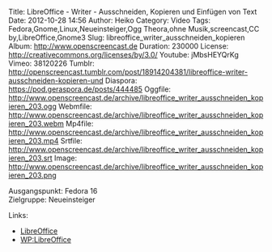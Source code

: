 Title: LibreOffice - Writer - Ausschneiden, Kopieren und Einfügen von Text
Date: 2012-10-28 14:56
Author: Heiko
Category: Video
Tags: Fedora,Gnome,Linux,Neueinsteiger,Ogg Theora,ohne Musik,screencast,CC by,LibreOffice,Gnome3
Slug: libreoffice_writer_ausschneiden_kopieren
Album: http://www.openscreencast.de
Duration: 230000
License: http://creativecommons.org/licenses/by/3.0/
Youtube: jMbsHEYQrKg
Vimeo: 38120226
Tumblr: http://openscreencast.tumblr.com/post/18914204381/libreoffice-writer-ausschneiden-kopieren-und
Diaspora: https://pod.geraspora.de/posts/444485
Oggfile: http://www.openscreencast.de/archive/libreoffice_writer_ausschneiden_kopieren_203.ogg
Webmfile: http://www.openscreencast.de/archive/libreoffice_writer_ausschneiden_kopieren_203.webm
Mp4file: http://www.openscreencast.de/archive/libreoffice_writer_ausschneiden_kopieren_203.mp4
Srtfile: http://www.openscreencast.de/archive/libreoffice_writer_ausschneiden_kopieren_203.srt
Image: http://www.openscreencast.de/archive/libreoffice_writer_ausschneiden_kopieren_203.png

Ausgangspunkt: Fedora 16  
Zielgruppe: Neueinsteiger  

Links:

  * [LibreOffice](http://de.libreoffice.org/hilfe-kontakt/handbuecher/ "Link zu LibreOffice" )
  * [WP:LibreOffice](http://de.wikipedia.org/wiki/Libreoffice "LibreOffice" )

